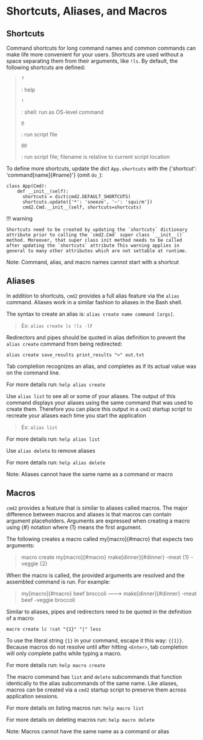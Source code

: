 # Shortcuts, Aliases, and Macros

## Shortcuts

Command shortcuts for long command names and common commands can make life more convenient for your users. Shortcuts are used without a space separating them from their arguments, like `!ls`. By default, the following shortcuts are defined:

> `?`
>
> : help
>
> `!`
>
> : shell: run as OS-level command
>
> `@`
>
> : run script file
>
> `@@`
>
> : run script file; filename is relative to current script location

To define more shortcuts, update the dict `App.shortcuts` with the {'shortcut': 'command[name]{#name}'} (omit `do_`):

    class App(Cmd):
        def __init__(self):
          shortcuts = dict(cmd2.DEFAULT_SHORTCUTS)
          shortcuts.update({'*': 'sneeze', '~': 'squirm'})
          cmd2.Cmd.__init__(self, shortcuts=shortcuts)

!!! warning

    Shortcuts need to be created by updating the `shortcuts` dictionary attribute prior to calling the `cmd2.Cmd` super class `__init__()` method. Moreover, that super class init method needs to be called after updating the `shortcuts` attribute This warning applies in general to many other attributes which are not settable at runtime.

Note: Command, alias, and macro names cannot start with a shortcut

## Aliases

In addition to shortcuts, `cmd2` provides a full alias feature via the `alias` command. Aliases work in a similar fashion to aliases in the Bash shell.

The syntax to create an alias is: `alias create name command [args]`.

> Ex: `alias create ls !ls -lF`

Redirectors and pipes should be quoted in alias definition to prevent the `alias create` command from being redirected:

    alias create save_results print_results ">" out.txt

Tab completion recognizes an alias, and completes as if its actual value was on the command line.

For more details run: `help alias create`

Use `alias list` to see all or some of your aliases. The output of this command displays your aliases using the same command that was used to create them. Therefore you can place this output in a `cmd2` startup script to recreate your aliases each time you start the application

> Ex: `alias list`

For more details run: `help alias list`

Use `alias delete` to remove aliases

For more details run: `help alias delete`

Note: Aliases cannot have the same name as a command or macro

## Macros

`cmd2` provides a feature that is similar to aliases called macros. The major difference between macros and aliases is that macros can contain argument placeholders. Arguments are expressed when creating a macro using {#} notation where {1} means the first argument.

The following creates a macro called my[macro]{#macro} that expects two arguments:

> macro create my[macro]{#macro} make[dinner]{#dinner} -meat {1} -veggie {2}

When the macro is called, the provided arguments are resolved and the assembled command is run. For example:

> my[macro]{#macro} beef broccoli ---> make[dinner]{#dinner} -meat beef -veggie broccoli

Similar to aliases, pipes and redirectors need to be quoted in the definition of a macro:

    macro create lc !cat "{1}" "|" less

To use the literal string `{1}` in your command, escape it this way: `{{1}}`. Because macros do not resolve until after hitting `<Enter>`, tab completion will only complete paths while typing a macro.

For more details run: `help macro create`

The macro command has `list` and `delete` subcommands that function identically to the alias subcommands of the same name. Like aliases, macros can be created via a `cmd2` startup script to preserve them across application sessions.

For more details on listing macros run: `help macro list`

For more details on deleting macros run: `help macro delete`

Note: Macros cannot have the same name as a command or alias
